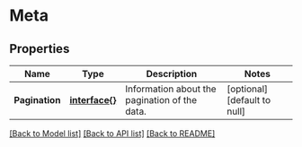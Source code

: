 # Meta

## Properties
Name | Type | Description | Notes
------------ | ------------- | ------------- | -------------
**Pagination** | [**interface{}**](interface{}.md) | Information about the pagination of the data. | [optional] [default to null]

[[Back to Model list]](../README.md#documentation-for-models) [[Back to API list]](../README.md#documentation-for-api-endpoints) [[Back to README]](../README.md)


